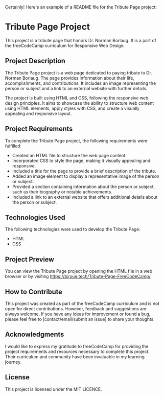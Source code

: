 Certainly! Here's an example of a README file for the Tribute Page project:

# Tribute Page Project

This project is a tribute page that honors Dr. Norman Borlaug. It is a part of the freeCodeCamp curriculum for Responsive Web Design.

## Project Description

The Tribute Page project is a web page dedicated to paying tribute to Dr. Norman Borlaug. The page provides information about their life, accomplishments, and contributions. It includes an image representing the person or subject and a link to an external website with further details.

The project is built using HTML and CSS, following the responsive web design principles. It aims to showcase the ability to structure web content using HTML elements, apply styles with CSS, and create a visually appealing and responsive layout.

## Project Requirements

To complete the Tribute Page project, the following requirements were fulfilled:

- Created an HTML file to structure the web page content.
- Incorporated CSS to style the page, making it visually appealing and responsive.
- Included a title for the page to provide a brief description of the tribute.
- Added an image element to display a representative image of the person or subject.
- Provided a section containing information about the person or subject, such as their biography or notable achievements.
- Included a link to an external website that offers additional details about the person or subject.

## Technologies Used

The following technologies were used to develop the Tribute Page:

- HTML
- CSS

## Project Preview

You can view the Tribute Page project by opening the HTML file in a web browser or by visiting https://biroue.tech/Tribute-Page-FreeCodeCamp/.

## How to Contribute

This project was created as part of the freeCodeCamp curriculum and is not open for direct contributions. However, feedback and suggestions are always welcome. If you have any ideas for improvement or found a bug, please feel free to [contact/email/submit an issue] to share your thoughts.

## Acknowledgments

I would like to express my gratitude to freeCodeCamp for providing the project requirements and resources necessary to complete this project. Their curriculum and community have been invaluable in my learning journey.

## License

This project is licensed under the MIT LICENCE.